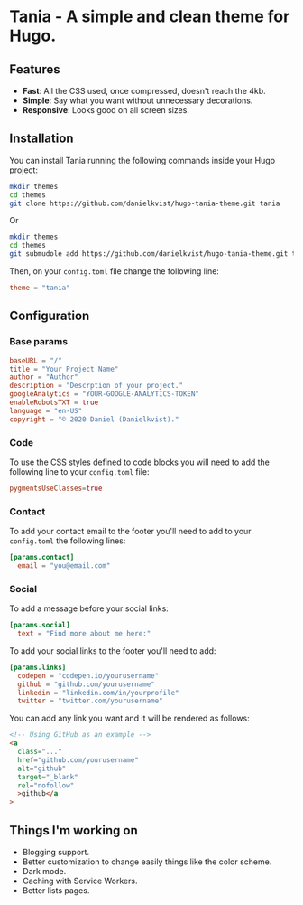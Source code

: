 # Tania - A simple and clean theme for Hugo.

## Features

- **Fast**: All the CSS used, once compressed, doesn't reach the 4kb.
- **Simple**: Say what you want without unnecessary decorations.
- **Responsive**: Looks good on all screen sizes.

## Installation

You can install Tania running the following commands inside your Hugo project:

```bash
mkdir themes
cd themes
git clone https://github.com/danielkvist/hugo-tania-theme.git tania
```

Or

```bash
mkdir themes
cd themes
git submudole add https://github.com/danielkvist/hugo-tania-theme.git tania
```

Then, on your `config.toml` file change the following line:

```toml
theme = "tania"
```

## Configuration

### Base params

```toml
baseURL = "/"
title = "Your Project Name"
author = "Author"
description = "Descrption of your project."
googleAnalytics = "YOUR-GOOGLE-ANALYTICS-TOKEN"
enableRobotsTXT = true
language = "en-US"
copyright = "© 2020 Daniel (Danielkvist)."
```

### Code

To use the CSS styles defined to code blocks you will need to add the following line to your `config.toml` file:

```toml
pygmentsUseClasses=true
```

### Contact

To add your contact email to the footer you'll need to add to your `config.toml` the following lines:

```toml
[params.contact]
  email = "you@email.com"
```

### Social

To add a message before your social links:

```toml
[params.social]
  text = "Find more about me here:"
```

To add your social links to the footer you'll need to add:

```toml
[params.links]
  codepen = "codepen.io/yourusername"
  github = "github.com/yourusername"
  linkedin = "linkedin.com/in/yourprofile"
  twitter = "twitter.com/yourusername"
```

You can add any link you want and it will be rendered as follows:

```html
<!-- Using GitHub as an example -->
<a
  class="..."
  href="github.com/yourusername"
  alt="github"
  target="_blank"
  rel="nofollow"
  >github</a
>
```

## Things I'm working on

- Blogging support.
- Better customization to change easily things like the color scheme.
- Dark mode.
- Caching with Service Workers.
- Better lists pages.